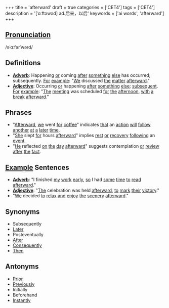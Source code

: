 +++
title = 'afterward'
draft = true
categories = ['CET4']
tags = ['CET4']
description = '[ˈɑːftəwəd] ad.后来，以后'
keywords = ['ai words', 'afterward']
+++

## [Pronunciation](/post/pronunciation/)
/əˈɑːfərˈwərd/

## Definitions
- **[Adverb](/post/adverb/)**: Happening [or](/post/or/) coming [after](/post/after/) [something](/post/something/) [else](/post/else/) has occurred; subsequently. [For](/post/for/) [example](/post/example/): "[We](/post/we/) discussed [the](/post/the/) [matter](/post/matter/) [afterward](/post/afterward/)."
- **[Adjective](/post/adjective/)**: Occurring [or](/post/or/) happening [after](/post/after/) [something](/post/something/) [else](/post/else/); [subsequent](/post/subsequent/). [For](/post/for/) [example](/post/example/): "[The](/post/the/) [meeting](/post/meeting/) was scheduled [for](/post/for/) [the](/post/the/) [afternoon](/post/afternoon/), [with](/post/with/) [a](/post/a/) [break](/post/break/) [afterward](/post/afterward/)."

## Phrases
- "[Afterward](/post/afterward/), [we](/post/we/) went [for](/post/for/) [coffee](/post/coffee/)" indicates [that](/post/that/) an [action](/post/action/) [will](/post/will/) [follow](/post/follow/) [another](/post/another/) [at](/post/at/) [a](/post/a/) [later](/post/later/) [time](/post/time/).
- "[She](/post/she/) slept [for](/post/for/) hours [afterward](/post/afterward/)" implies [rest](/post/rest/) [or](/post/or/) [recovery](/post/recovery/) [following](/post/following/) an [event](/post/event/).
- "[He](/post/he/) reflected [on](/post/on/) [the](/post/the/) [day](/post/day/) [afterward](/post/afterward/)" suggests contemplation [or](/post/or/) [review](/post/review/) [after](/post/after/) [the](/post/the/) [fact](/post/fact/).

## [Example](/post/example/) Sentences
- **[Adverb](/post/adverb/)**: "I finished [my](/post/my/) [work](/post/work/) [early](/post/early/), [so](/post/so/) I had [some](/post/some/) [time](/post/time/) [to](/post/to/) [read](/post/read/) [afterward](/post/afterward/)."
- **[Adjective](/post/adjective/)**: "[The](/post/the/) celebration was held [afterward](/post/afterward/), [to](/post/to/) [mark](/post/mark/) [their](/post/their/) [victory](/post/victory/)."
- "[We](/post/we/) decided [to](/post/to/) [relax](/post/relax/) [and](/post/and/) [enjoy](/post/enjoy/) [the](/post/the/) [scenery](/post/scenery/) [afterward](/post/afterward/)."

## Synonyms
- Subsequently
- [Later](/post/later/)
- Posteventually
- [After](/post/after/)
- [Consequently](/post/consequently/)
- [Then](/post/then/)

## Antonyms
- [Prior](/post/prior/)
- [Previously](/post/previously/)
- Initially
- Beforehand
- [Instantly](/post/instantly/)
